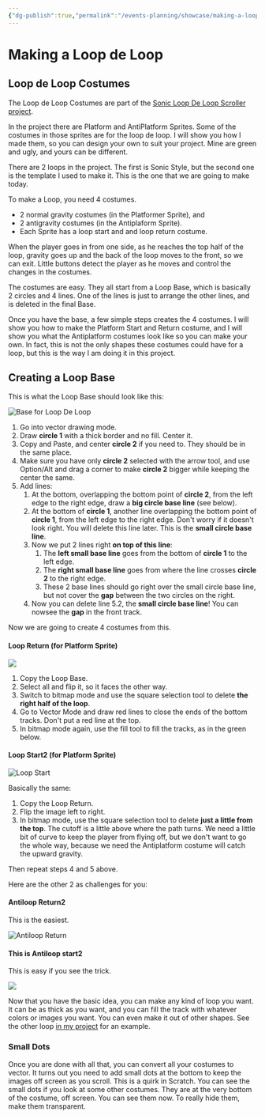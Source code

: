```yaml
---
{"dg-publish":true,"permalink":"/events-planning/showcase/making-a-loop-de-loop-project/","dgHomeLink":true,"dgPassFrontmatter":false}
---
```


# Making a Loop de Loop 
## Loop de Loop Costumes

The Loop de Loop Costumes are part of the [Sonic Loop De Loop Scroller project](https://scratch.mit.edu/projects/727409961/).

In the project there are Platform and AntiPlatform Sprites. Some of the costumes in those sprites are for the loop de loop. I will show you how I made them, so you can design your own to suit your project. Mine are green and ugly, and yours can be different.    
    
There are 2 loops in the project. The first is Sonic Style, but the second one is the template I used to make it. This is the one that we are going to make today.       
    
To make a Loop, you need 4 costumes. 
* 2 normal gravity costumes (in the Platformer Sprite), and 
* 2 antigravity costumes (in the Antiplaform Sprite).  
* Each Sprite has a loop start and and loop return costume.   



When the player goes in from one side, as he reaches the top half of the loop, gravity goes up and the back of the loop moves to the front, so we can exit. Little buttons detect the player as he moves and control the changes in the costumes.
   
The costumes are easy. They all start from a Loop Base, which is basically 2 circles and 4 lines. One of the lines is just to arrange the other lines, and is deleted in the final Base.    

Once  you have the base, a few simple steps creates the 4 costumes. I will show you how to make the Platform Start and Return costume, and I will show you what the Antiplatform  costumes look like so you can make your own. In fact, this is not the only shapes these costumes could have for a loop, but this is the way I am doing it in this project. 

## Creating a Loop Base
This is what the Loop Base should look like this:

![Base for Loop De Loop](https://i.imgur.com/XOCMGUC.png)

1. Go into vector drawing mode.
2. Draw **circle 1** with a thick border and no fill. Center it.
3. Copy and Paste, and center **circle 2** if you need to. They should be in the same place.
4. Make sure you have only **circle 2** selected with the arrow tool, and use Option/Alt and drag a corner to make **circle 2** bigger while keeping the center the same.
5. Add lines:
	1. At the bottom, overlapping the bottom point of **circle 2**, from the left edge to the right edge, draw a **big circle base line** (see below).
	2. At the bottom of **circle 1**, another line overlapping the bottom point of **circle 1**, from the left edge to the right edge. Don't worry if it doesn't look right. You will delete this line later. This is the **small circle base line**.
	3. Now we put 2 lines right **on top of this line**:
		1. The **left small base line** goes from the bottom of **circle 1** to the left edge.
		2. The **right small base line** goes from where the line crosses **circle 2** to the right edge.
		3. These 2 base lines should go right over the small circle base line, but not cover the **gap** between the two circles on the right.
	4. Now you can delete line 5.2, the **small circle base line**! You can nowsee the **gap** in the front track.



Now we are going to create 4 costumes from this.

#### Loop Return (for Platform Sprite)

![](https://i.imgur.com/199xT9m.png)


1. Copy the Loop Base.
2. Select all and flip it, so it faces the other way.
3. Switch to bitmap mode and use the square selection tool to delete **the right half of the loop**.
4. Go to Vector Mode and draw red lines to close the ends of the bottom tracks. Don't put a red line at the top.
5. In bitmap mode again, use the fill tool to fill the tracks, as in the green below.

#### Loop Start2 (for Platform Sprite)


![Loop Start](https://i.imgur.com/IGxRDRU.png)


Basically the same:
1. Copy the Loop Return.
2. Flip the image left to right.
3. In bitmap mode, use the square selection tool to delete **just a little from the top**. The cutoff is a little above where the path turns. We need a little bit of curve to keep the player from flying off, but we don't want to go the whole way, because we need the Antiplatform costume will catch the upward gravity.

Then repeat steps 4 and 5 above.

Here are the other 2 as challenges for you:

#### Antiloop Return2

This is the easiest.

![Antiloop Return](https://i.imgur.com/zP2NbbN.png)


#### This is Antiloop start2

This is easy if you see the trick.

![](https://i.imgur.com/2y0ilLK.png)



Now that you have the basic idea, you can make any kind of loop you want. It can be as thick as you want, and you can fill the track with whatever colors or images you want. You can even make it out of other shapes. See the other loop [in my project](https://scratch.mit.edu/projects/727409961/) for an example.

### Small Dots

Once you are done with all that, you can convert all your costumes to vector. It turns out you need to add small dots at the bottom to keep the images off screen as you scroll. This is a quirk in Scratch. You can see the small dots if you look at some other costumes. They are at the very bottom of the costume, off screen. You can see them now. To really hide them, make them transparent.

